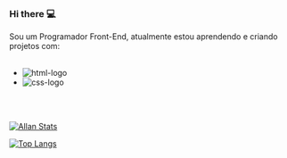 ### Hi there :computer:

Sou um Programador Front-End, atualmente estou aprendendo e criando projetos com:
<br>
<br>
   - <img src="https://img.shields.io/badge/HTML5-E34F26?style=for-the-badge&logo=html5&logoColor=white" alt="html-logo" />
   - <img src="https://img.shields.io/badge/CSS3-1572B6?style=for-the-badge&logo=css3&logoColor=white" alt="css-logo" />
<br>
<br>

[![Allan Stats](https://github-readme-stats.vercel.app/api?username=allansoares28)](https://github.com/anuraghazra/github-readme-stats)

[![Top Langs](https://github-readme-stats.vercel.app/api/top-langs/?username=allansoares28)](https://github.com/anuraghazra/github-readme-stats)
   
